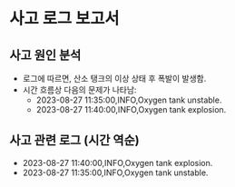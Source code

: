 # 사고 로그 보고서

##  사고 원인 분석
- 로그에 따르면, 산소 탱크의 이상 상태 후 폭발이 발생함.
- 시간 흐름상 다음의 문제가 나타남:
  - 2023-08-27 11:35:00,INFO,Oxygen tank unstable.
  - 2023-08-27 11:40:00,INFO,Oxygen tank explosion.

## 사고 관련 로그 (시간 역순)

- 2023-08-27 11:40:00,INFO,Oxygen tank explosion.
- 2023-08-27 11:35:00,INFO,Oxygen tank unstable.
